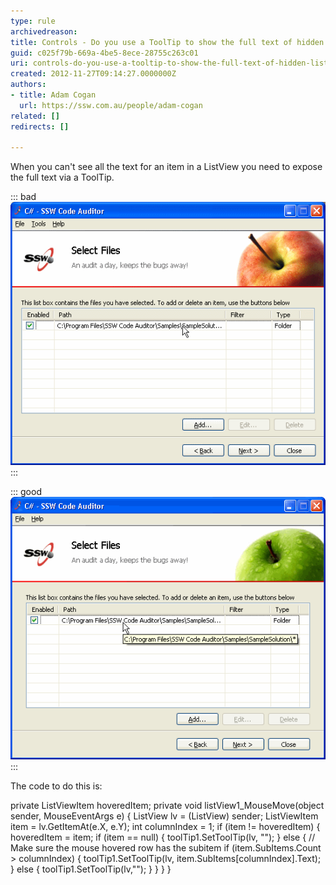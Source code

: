 ```yaml
---
type: rule
archivedreason: 
title: Controls - Do you use a ToolTip to show the full text of hidden ListView data?
guid: c025f79b-669a-4be5-8ece-28755c263c01
uri: controls-do-you-use-a-tooltip-to-show-the-full-text-of-hidden-listview-data
created: 2012-11-27T09:14:27.0000000Z
authors:
- title: Adam Cogan
  url: https://ssw.com.au/people/adam-cogan
related: []
redirects: []

---
```


When you can't see all the text for an item in a ListView you need to expose the full text via a ToolTip.

<!--endintro-->

::: bad  
![Figure: Bad Example - Users can't see all the text and the ListView doesn't use a Tooltip](../../assets/ListViewWithoutToolTip.gif)  
:::

::: good  
![Figure: Good Example - Users can't see all the text, but the ListView shows all the text via a Tooltip](../../assets/ListViewWithToolTip.gif)  
:::

The code to do this is:

private ListViewItem hoveredItem;
 private void listView1\_MouseMove(object sender, MouseEventArgs e)
 { 
 ListView lv = (ListView) sender; 
 ListViewItem item = lv.GetItemAt(e.X, e.Y);
 int columnIndex = 1;
 if (item != hoveredItem)
 { 
 hoveredItem = item; 
 if (item == null) 
 { 
 toolTip1.SetToolTip(lv, ""); 
 } 
 else 
 { 
 // Make sure the mouse hovered row has the subitem 
 if (item.SubItems.Count &gt; columnIndex)
 { 
 toolTip1.SetToolTip(lv, item.SubItems[columnIndex].Text);
 } 
 else 
 { 
 toolTip1.SetToolTip(lv,""); 
 } 
 } 
 } 
 }
